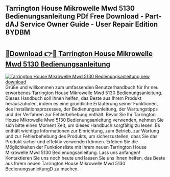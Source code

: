 ## Tarrington House Mikrowelle Mwd 5130 Bedienungsanleitung PDf Free Download - Part-dAJ Service Owner Guide - User Repair Edition 8YDBM

# <h2><a href="http://df4839k.blite.top/?on=Tarrington+House+Mikrowelle+Mwd+5130+Bedienungsanleitung">🔗Download 👉🔴 Tarrington House Mikrowelle Mwd 5130 Bedienungsanleitung</a></h2>

[![Tarrington House Mikrowelle Mwd 5130 Bedienungsanleitung new download](https://i.imgur.com/lujVjoI.png)](http://df4839k.blite.top/?on=Tarrington+House+Mikrowelle+Mwd+5130+Bedienungsanleitung)
Grüße und willkommen zum umfassenden Benutzerhandbuch für Ihr neu erworbenes Tarrington House Mikrowelle Mwd 5130 Bedienungsanleitung. Dieses Handbuch soll Ihnen helfen, das Beste aus Ihrem Produkt herauszuholen, indem es eine gründliche Erläuterung seiner Funktionen, des Installationsprozesses, der Bedienungsanleitung, der Wartungstipps und der Verfahren zur Fehlerbehebung enthält. Bevor Sie Ihr Tarrington House Mikrowelle Mwd 5130 Bedienungsanleitung verwenden, nehmen Sie sich bitte einen Moment Zeit, um dieses Handbuch sorgfältig zu lesen. Es enthält wichtige Informationen zur Einrichtung, zum Betrieb, zur Wartung und zur Fehlerbehebung des Produkts, um sicherzustellen, dass Sie das Produkt sicher und effektiv verwenden können. Erleben Sie die Möglichkeiten der Funktionsliste mit Ihrem neuen Tarrington House Mikrowelle Mwd 5130 Bedienungsanleitung. Lass uns anfangen! Kontaktieren Sie uns noch heute und lassen Sie uns Ihnen helfen, das Beste aus Ihrem neuen Tarrington House Mikrowelle Mwd 5130 BedienungsanleitungD zu machen.
